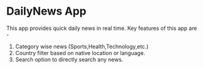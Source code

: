 # DailyNews App

This app provides quick daily news in real time.
Key features of this app are - 
  1. Category wise news (Sports,Health,Technology,etc.)
  2. Country filter based on native location or language.
  3. Search option to directly search any news.
